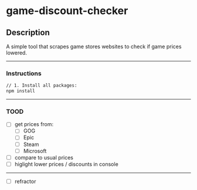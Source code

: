 # game-discount-checker

## Description

A simple tool that scrapes game stores websites to check if game prices lowered.

---

### Instructions

```bash
// 1. Install all packages:
npm install
```

---

### TOOD

- [ ] get prices from:
  - [ ] GOG
  - [ ] Epic
  - [ ] Steam
  - [ ] Microsoft

- [ ] compare to usual prices
- [ ] higlight lower prices / discounts in console

---

- [ ] refractor
